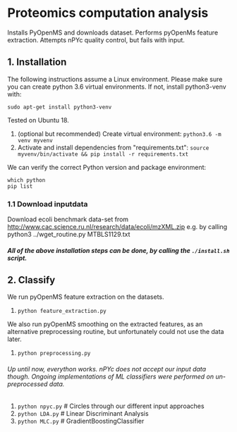 # Proteomics computation analysis

Installs PyOpenMS and downloads dataset. Performs pyOpenMs feature extraction. Attempts nPYc quality control, but fails with input.

## 1. Installation
The following instructions assume a Linux environment. 
Please make sure you can create python 3.6 virtual environments. If not, install python3-venv with: 

    sudo apt-get install python3-venv
Tested on Ubuntu 18.
1. (optional but recommended) Create virtual environment: `python3.6 -m venv myvenv`
1. Activate and install dependencies from "requirements.txt": `source myvenv/bin/activate && pip install -r requirements.txt`

We can verify the correct Python version and package environment:
```
which python
pip list
```

### 1.1 Download inputdata
Download ecoli benchmark data-set from http://www.cac.science.ru.nl/research/data/ecoli/mzXML.zip
e.g. by calling
    python3 ../wget_routine.py MTBLS1129.txt

##### All of the above installation steps can be done, by calling the `./install.sh` script.

## 2. Classify
We run pyOpenMS feature extraction on the datasets.

1. `python feature_extraction.py`

We also run pyOpenMS smoothing on the extracted features, as an alternative preprocessing routine, but unfortunately could not use the data later.

1. `python preprocessing.py`



###### Up until now, everython works. nPYc does not accept our input data though. Ongoing implementations of ML classifiers were performed on un-preprocessed data.
1. `python npyc.py`       # Circles through our different input approaches 
1. `python LDA.py`        # Linear Discriminant Analysis
1. `python MLC.py`        # GradientBoostingClassifier

